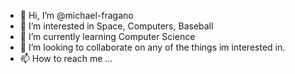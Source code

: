 - 👋 Hi, I’m @michael-fragano
- 👀 I’m interested in Space, Computers, Baseball
- 🌱 I’m currently learning Computer Science
- 💞️ I’m looking to collaborate on any of the things im interested in.
- 📫 How to reach me ...

<!---
fiercedude/fiercedude is a ✨ special ✨ repository because its `README.md` (this file) appears on your GitHub profile.
You can click the Preview link to take a look at your changes.
--->

